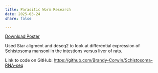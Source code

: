 ```yaml
---
title: Parasitic Worm Research
date: 2025-03-24
share: false

---
```


[Download Poster](poster.pdf)

Used Star aligment and deseq2 to look at differential expression of Schistosoma mansoni in the intestions versus liver of rats.

Link to code on GitHub: https://github.com/Brandy-Corwin/Schistosoma-RNA-seq 
